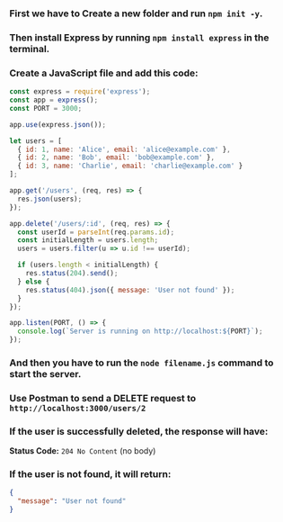 ### First we have to Create a new folder and run `npm init -y`.  
### Then install Express by running `npm install express` in the terminal.  
### Create a JavaScript file and add this code:

```js
const express = require('express');
const app = express();
const PORT = 3000;

app.use(express.json());

let users = [
  { id: 1, name: 'Alice', email: 'alice@example.com' },
  { id: 2, name: 'Bob', email: 'bob@example.com' },
  { id: 3, name: 'Charlie', email: 'charlie@example.com' }
];

app.get('/users', (req, res) => {
  res.json(users);
});

app.delete('/users/:id', (req, res) => {
  const userId = parseInt(req.params.id);
  const initialLength = users.length;
  users = users.filter(u => u.id !== userId);

  if (users.length < initialLength) {
    res.status(204).send();
  } else {
    res.status(404).json({ message: 'User not found' });
  }
});

app.listen(PORT, () => {
  console.log(`Server is running on http://localhost:${PORT}`);
});
```

### And then you have to run the `node filename.js` command to start the server.

### Use Postman to send a DELETE request to `http://localhost:3000/users/2`

### If the user is successfully deleted, the response will have:

**Status Code:** `204 No Content` (no body)

### If the user is not found, it will return:

```json
{
  "message": "User not found"
}
```
